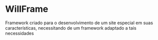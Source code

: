 # WillFrame
Framework criado para o desenvolvimento de um site especial em suas características, necessitando de um framework adaptado a tais necessidades
